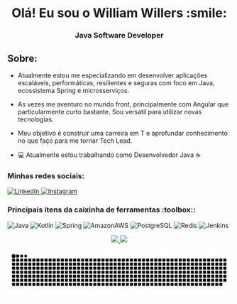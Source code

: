 <h1 align="center">Olá! Eu sou o William Willers :smile:</h1>

<h3 align="center">Java Software Developer</h3>

<h2 align="left">Sobre:</h2>

- Atualmente estou me especializando em desenvolver aplicações escaláveis, performáticas, resilientes e seguras com foco em Java, ecossistema Spring e microsserviços.
- As vezes me aventuro no mundo front, principalmente com Angular que particularmente curto bastante. Sou versátil para utilizar novas tecnologias.
- Meu objetivo é construir uma carreira em T e aprofundar conhecimento no que faço para me tornar Tech Lead. 

- 💻 Atualmente estou trabalhando como Desenvolvedor Java :coffee:

<h3 align="left">Minhas redes sociais:</h3>
  <p align="left">
    <a href="https://www.linkedin.com/in/williamwillers/" target="blank"> <img alt="LinkedIn" src="https://img.shields.io/badge/linkedin%20-%230077B5.svg?&style=for-the-badge&logo=linkedin&logoColor=white" />
    </a>
    <a href="https://www.instagram.com/williamwillers/" target="blank"><img alt="Instagram" src="https://img.shields.io/badge/Instagram%20-%23E4405F.svg?&style=for-the-badge&logo=Instagram&logoColor=white"/>
    </a>
  </p>


<h3 align="left">Principais itens da caixinha de ferramentas :toolbox::</h3>
<p align="left"> 
  <img alt="Java" src="https://img.shields.io/badge/Java-ED8B00?style=for-the-badge&logo=java&logoColor=white"/>
  <img alt="Kotlin" src="https://img.shields.io/badge/Kotlin-0095D5?&style=for-the-badge&logo=kotlin&logoColor=white"/>
  <img alt="Spring" src="https://img.shields.io/badge/Spring-6DB33F?style=for-the-badge&logo=spring&logoColor=white"/>
  
  <img alt="AmazonAWS" src="https://img.shields.io/badge/Amazon_AWS-FF9900?style=for-the-badge&logo=amazonaws&logoColor=white"/>
  <img alt="PostgreSQL" src="https://img.shields.io/badge/PostgreSQL-316192?style=for-the-badge&logo=postgresql&logoColor=white"/>
  <img alt="Redis" src="https://img.shields.io/badge/redis-%23DD0031.svg?&style=for-the-badge&logo=redis&logoColor=white"/>
  <img alt="Jenkins" src="https://img.shields.io/badge/Jenkins-D24939?style=for-the-badge&logo=Jenkins&logoColor=white"/>
</p>

<div align="center">
  <a href="https://github.com/Wwillers">
  <img height="180em" src="https://github-readme-stats.vercel.app/api?username=Wwillers&show_icons=true&theme=dracula&include_all_commits=true&count_private=true"/>
  <img height="180em" src="https://github-readme-stats.vercel.app/api/top-langs/?username=Wwillers&layout=compact&langs_count=7&theme=dracula"/>
  </a>
</div>

![Snake animation](https://github.com/Wwillers/Wwillers/blob/output/github-contribution-grid-snake.svg)

<!--
**Wwillers/Wwillers** is a ✨ _special_ ✨ repository because its `README.md` (this file) appears on your GitHub profile.

Here are some ideas to get you started:

- 🔭 I’m currently working on ...
- 🌱 I’m currently learning ...
- 👯 I’m looking to collaborate on ...
- 🤔 I’m looking for help with ...
- 💬 Ask me about ...
- 📫 How to reach me: ...
- 😄 Pronouns: ...
- ⚡ Fun fact: ...
-->
